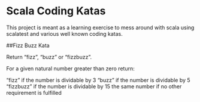 # Scala Coding Katas

This project is meant as a learning exercise to mess around with scala using scalatest and various well known coding katas.

##Fizz Buzz Kata

Return “fizz”, “buzz” or “fizzbuzz”.

For a given natural number greater than zero return:

“fizz” if the number is dividable by 3
“buzz” if the number is dividable by 5
“fizzbuzz” if the number is dividable by 15
the same number if no other requirement is fulfilled
